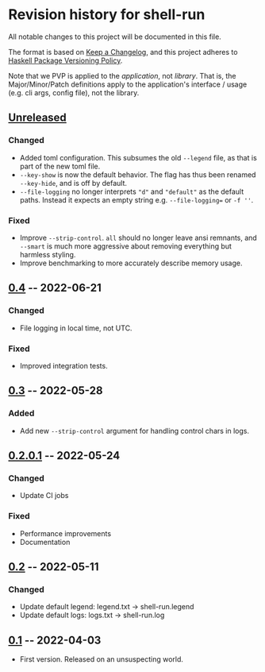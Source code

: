 # Revision history for shell-run

All notable changes to this project will be documented in this file.

The format is based on [Keep a Changelog](https://keepachangelog.com/en/1.0.0/),
and this project adheres to [Haskell Package Versioning Policy](https://pvp.haskell.org/).

Note that we PVP is applied to the _application_, not _library_. That is, the
Major/Minor/Patch definitions apply to the application's interface / usage
(e.g. cli args, config file), not the library.

## [Unreleased]
### Changed
* Added toml configuration. This subsumes the old `--legend` file, as that is
  part of the new toml file.
* `--key-show` is now the default behavior. The flag has thus been renamed
  `--key-hide`, and is off by default.
* `--file-logging` no longer interprets `"d"` and `"default"`
  as the default paths. Instead it expects an empty string e.g.
  `--file-logging=` or `-f ''`.

### Fixed
* Improve `--strip-control`. `all` should no longer leave ansi remnants, and
  `--smart` is much more aggressive about removing everything but harmless
  styling.
* Improve benchmarking to more accurately describe memory usage.

## [0.4] -- 2022-06-21
### Changed
* File logging in local time, not UTC.

### Fixed
* Improved integration tests.

## [0.3] -- 2022-05-28
### Added
* Add new `--strip-control` argument for handling control chars in logs.

## [0.2.0.1] -- 2022-05-24
### Changed
* Update CI jobs

### Fixed
* Performance improvements
* Documentation

## [0.2] -- 2022-05-11
### Changed
* Update default legend: legend.txt -> shell-run.legend
* Update default logs: logs.txt -> shell-run.log

## [0.1] -- 2022-04-03

* First version. Released on an unsuspecting world.

[Unreleased]: https://github.com/tbidne/shell-run/compare/0.1...HEAD
[0.4]: https://github.com/tbidne/shell-run/compare/0.3..0.4
[0.3]: https://github.com/tbidne/shell-run/compare/0.2.0.1..0.3
[0.2.0.1]: https://github.com/tbidne/shell-run/compare/0.2..0.2.0.1
[0.2]: https://github.com/tbidne/shell-run/compare/0.1..0.2
[0.1]: https://github.com/tbidne/shell-run/releases/tag/